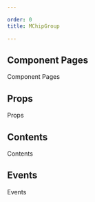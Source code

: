```yaml
---

order: 0
title: MChipGroup

---
```

 
## Component Pages
 
Component Pages
 
## Props
 
Props
 
## Contents
 
Contents
 
## Events
 
Events
 
